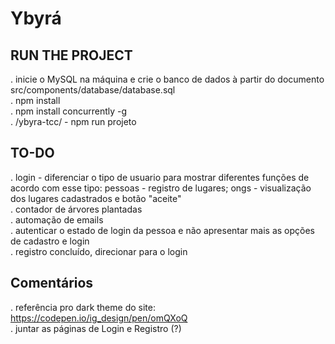 # Ybyrá  
## RUN THE PROJECT <br/>
. inicie o MySQL na máquina e crie o banco de dados à partir do documento src/components/database/database.sql <br/>
. npm install <br/>
. npm install concurrently -g <br/>
. /ybyra-tcc/ - npm run projeto 

## TO-DO
. login - diferenciar o tipo de usuario para mostrar diferentes funções de acordo com esse tipo: pessoas - registro de lugares; ongs - visualização dos lugares cadastrados e botão "aceite" <br/>
. contador de árvores plantadas <br/>
. automação de emails <br/>
. autenticar o estado de login da pessoa e não apresentar mais as opções de cadastro e login <br/>
. registro concluído, direcionar para o login

## Comentários
. referência pro dark theme do site:
https://codepen.io/ig_design/pen/omQXoQ <br/>
. juntar as páginas de Login e Registro (?) <br/>
